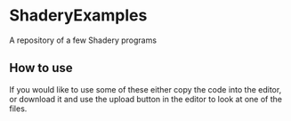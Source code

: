 # ShaderyExamples
A repository of a few Shadery programs

## How to use
If you would like to use some of these either copy the code into the editor, or download it and use the upload button in the editor to look at one of the files.
